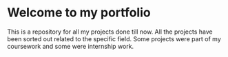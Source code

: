 # Welcome to my portfolio

This is a repository for all my projects done till now.
All the projects have been sorted out related to the specific field.
Some projects were part of my coursework and some were internship work.